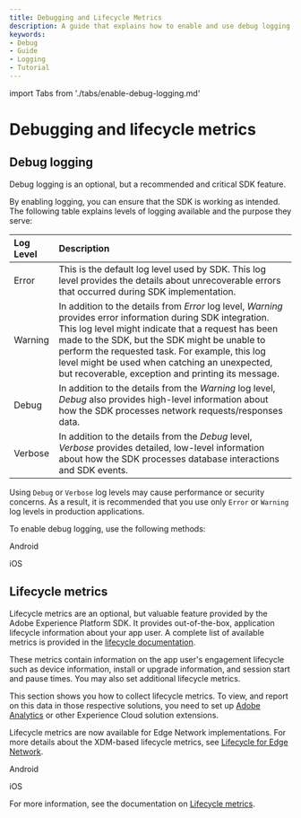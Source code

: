 ```yaml
---
title: Debugging and Lifecycle Metrics
description: A guide that explains how to enable and use debug logging in your application.
keywords:
- Debug
- Guide
- Logging
- Tutorial
---
```


import Tabs from './tabs/enable-debug-logging.md'

# Debugging and lifecycle metrics

## Debug logging

Debug logging is an optional, but a recommended and critical SDK feature.

By enabling logging, you can ensure that the SDK is working as intended. The following table explains levels of logging available and the purpose they serve:

| Log Level | Description |
| :-------- | :---------- |
| Error | This is the default log level used by SDK. This log level provides the details about unrecoverable errors that occurred during SDK implementation. |
| Warning | In addition to the details from _Error_ log level, _Warning_ provides error information during SDK integration. This log level might indicate that a request has been made to the SDK, but the SDK might be unable to perform the requested task. For example, this log level might be used when catching an unexpected, but recoverable, exception and printing its message. |
| Debug | In addition to the details from the _Warning_ log level, _Debug_ also provides high-level information about how the SDK processes network requests/responses data. |
| Verbose | In addition to the details from the _Debug_ level, _Verbose_ provides detailed, low-level information about how the SDK processes database interactions and SDK events. |

<InlineAlert variant="warning" slots="text"/>

Using `Debug` or `Verbose` log levels may cause performance or security concerns. As a result, it is recommended that you use only `Error` or `Warning` log levels in production applications.

To enable debug logging, use the following methods:

<TabsBlock orientation="horizontal" slots="heading, content" repeat="2"/>

Android

<Tabs query="platform=android&task=enable"/>

iOS

<Tabs query="platform=ios&task=enable"/>

<!-- React Native

<Tabs query="platform=react-native&task=enable"/> -->

<!-- Flutter

<Tabs query="platform=flutter&task=enable"/> -->

<!-- Cordova

<Tabs query="platform=cordova&task=enable"/>

Unity

<Tabs query="platform=unity&task=enable"/> -->

## Lifecycle metrics

Lifecycle metrics are an optional, but valuable feature provided by the Adobe Experience Platform SDK. It provides out-of-the-box, application lifecycle information about your app user. A complete list of available metrics is provided in the [lifecycle documentation](../base/mobile-core/lifecycle/index.md).

These metrics contain information on the app user's engagement lifecycle such as device information, install or upgrade information, and session start and pause times. You may also set additional lifecycle metrics.

<InlineAlert variant="warning" slots="text"/>

This section shows you how to collect lifecycle metrics. To view, and report on this data in those respective solutions, you need to set up [Adobe Analytics](../../solution/adobe-analytics/index.md) or other Experience Cloud solution extensions.

<InlineAlert variant="success" slots="text"/>

Lifecycle metrics are now available for Edge Network implementations. For more details about the XDM-based lifecycle metrics, see [Lifecycle for Edge Network](../../edge/lifecycle-for-edge-network/index.md).

<TabsBlock orientation="horizontal" slots="heading, content" repeat="2"/>

Android

<Tabs query="platform=android&task=metrics"/>

iOS

<Tabs query="platform=ios&task=metrics"/>

<!-- React Native

<Tabs query="platform=react-native&task=metrics"/> -->

<!-- Flutter

<Tabs query="platform=flutter&task=metrics"/> -->

<!-- Cordova

<Tabs query="platform=cordova&task=metrics"/>

Unity

<Tabs query="platform=unity&task=metrics"/>

Xamarin

<Tabs query="platform=xamarin&task=metrics"/> -->

For more information, see the documentation on [Lifecycle metrics](../base/mobile-core/lifecycle/index.md).
